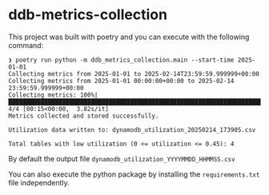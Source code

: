 # ddb-metrics-collection

This project was built with poetry and you can execute with the following command:

```
❯ poetry run python -m ddb_metrics_collection.main --start-time 2025-01-01
Collecting metrics from 2025-01-01 to 2025-02-14T23:59:59.999999+00:00
Collecting metrics from 2025-01-01 00:00:00+00:00 to 2025-02-14 23:59:59.999999+00:00
Collecting metrics: 100%|███████████████████████████████████████████████████████████████████████████████████████████████████████████| 4/4 [00:15<00:00,  3.82s/it]
Metrics collected and stored successfully.

Utilization data written to: dynamodb_utilization_20250214_173905.csv

Total tables with low utilization (0 <= utilization <= 0.45): 4
```

By default the output file `dynamodb_utilization_YYYYMMDD_HHMMSS.csv` 

You can also execute the python package by installing the `requirements.txt` file independently.